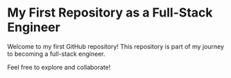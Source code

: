 # My First Repository as a Full-Stack Engineer

Welcome to my first GitHub repository! This repository is part of my journey to becoming a full-stack engineer.

Feel free to explore and collaborate!

